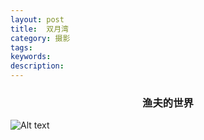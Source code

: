 ```yaml
---
layout: post
title:  双月湾
category: 摄影
tags:
keywords:
description:
---
```


<h3 align = "center">渔夫的世界</h3>

![Alt text](https://dn-yeungben.qbox.me/public/img/photography/2015-shuangyuewan.jpg)


